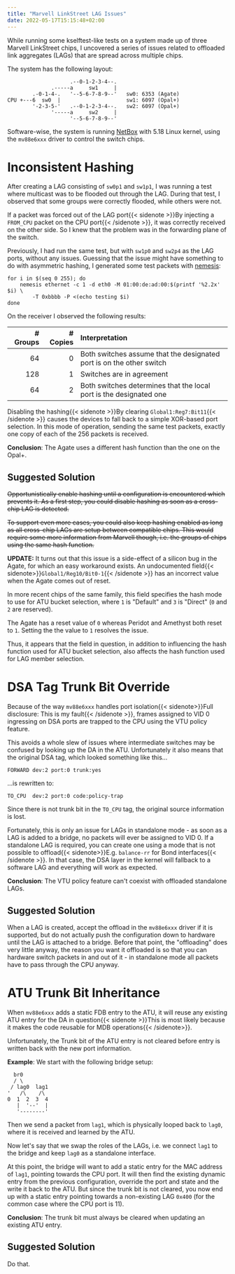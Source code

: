 ```yaml
---
title: "Marvell LinkStreet LAG Issues"
date: 2022-05-17T15:15:48+02:00
---
```


While running some kselftest-like tests on a system made up of three
Marvell LinkStreet chips, I uncovered a series of issues related to
offloaded link aggregates (LAGs) that are spread across multiple
chips.

The system has the following layout:

```
                    .--0-1-2-3-4--.
              .-----a     sw1     |
        .-0-1-4-.   '--5-6-7-8-9--'   sw0: 6353 (Agate)
CPU +---6  sw0  |                     sw1: 6097 (Opal+)
        '-2-3-5-'   .--0-1-2-3-4--.   sw2: 6097 (Opal+)
              '-----a     sw2     |
                    '--5-6-7-8-9--'
```

Software-wise, the system is running
[NetBox](https://github.com/westermo/netbox) with 5.18 Linux kernel,
using the `mv88e6xxx` driver to control the switch chips.


# Inconsistent Hashing

After creating a LAG consisting of `sw0p1` and `sw1p1`, I was running
a test where multicast was to be flooded out through the LAG. During
that test, I observed that some groups were correctly flooded, while
others were not.

If a packet was forced out of the LAG port{{< sidenote >}}By injecting
a `FROM_CPU` packet on the CPU port{{< /sidenote >}}, it was correctly
received on the other side. So I knew that the problem was in the
forwarding plane of the switch.

Previously, I had run the same test, but with `sw1p0` and `sw2p4` as
the LAG ports, without any issues. Guessing that the issue might have
something to do with asymmetric hashing, I generated some test packets
with [nemesis](https://github.com/libnet/nemesis):

```shell
for i in $(seq 0 255); do
	nemesis ethernet -c 1 -d eth0 -M 01:00:de:ad:00:$(printf '%2.2x' $i) \
		-T 0xbbbb -P <(echo testing $i)
done
```

On the receiver I observed the following results:

| # Groups | # Copies | Interpretation                                                       |
|---------:|---------:|:---------------------------------------------------------------------|
|       64 |        0 | Both switches assume that the designated port is on the other switch |
|      128 |        1 | Switches are in agreement                                            |
|       64 |        2 | Both switches determines that the local port is the designated one   |

Disabling the hashing{{< sidenote >}}By clearing
`Global1:Reg7:Bit11`{{< /sidenote >}} causes the devices to fall back
to a simple XOR-based port selection. In this mode of operation,
sending the same test packets, exactly one copy of each of the 256
packets is received.

**Conclusion**: The Agate uses a different hash function than the one
on the Opal+.


## Suggested Solution

~~Opportunistically enable hashing until a configuration is encountered
which prevents it. As a first step, you could disable hashing as soon
as a cross-chip LAG is detected.~~

~~To support even more cases, you could also keep hashing enabled as
long as all cross-chip LAGs are setup between compatible chips. This
would require some more information from Marvell though, i.e. the
groups of chips using the same hash function.~~

**UPDATE:** It turns out that this issue is a side-effect of a silicon
bug in the Agate, for which an easy workaround exists. An undocumented
field{{< sidenote>}}`Global1/Reg10/Bit0-1`{{< /sidenote >}} has an
incorrect value when the Agate comes out of reset.

In more recent chips of the same family, this field specifies the hash
mode to use for ATU bucket selection, where `1` is "Default" and `3`
is "Direct" (`0` and `2` are reserved).

The Agate has a reset value of `0` whereas Peridot and Amethyst both
reset to `1`. Setting the the value to `1` resolves the issue.

Thus, it appears that the field in question, in addition to
influencing the hash function used for ATU bucket selection, also
affects the hash function used for LAG member selection.


# DSA Tag Trunk Bit Override

Because of the way `mv88e6xxx` handles port isolation{{< sidenote>}}Full
disclosure: This is my fault{{< /sidenote >}}, frames assigned to VID 0
ingressing on DSA ports are trapped to the CPU using the VTU policy feature.

This avoids a whole slew of issues where intermediate switches may be
confused by looking up the DA in the ATU. Unfortunately it also means
that the original DSA tag, which looked something like this...

```
FORWARD dev:2 port:0 trunk:yes
```

...is rewritten to:

```
TO_CPU  dev:2 port:0 code:policy-trap
```

Since there is not trunk bit in the `TO_CPU` tag, the original source
information is lost.

Fortunately, this is only an issue for LAGs in standalone mode - as
soon as a LAG is added to a bridge, no packets will ever be assigned
to VID 0. If a standalone LAG is required, you can create one using a
mode that is not possible to offload{{< sidenote>}}E.g. `balance-rr`
for Bond interfaces{{< /sidenote >}}. In that case, the DSA layer in
the kernel will fallback to a software LAG and everything will work as
expected.

**Conclusion**: The VTU policy feature can't coexist with offloaded
standalone LAGs.

## Suggested Solution

When a LAG is created, accept the offload in the `mv88e6xxx` driver if
it is supported, but do not actually push the configuration down to
hardware until the LAG is attached to a bridge. Before that point, the
"offloading" does very little anyway, the reason you want it offloaded
is so that you can hardware switch packets in and out of it - in
standalone mode all packets have to pass through the CPU anyway.


# ATU Trunk Bit Inheritance

When `mv88e6xxx` adds a static FDB entry to the ATU, it will reuse any
existing ATU entry for the DA in question{{< sidenote >}}This is most
likely because it makes the code reusable for MDB operations{{< /sidenote>}}.

Unfortunately, the Trunk bit of the ATU entry is not cleared before
entry is written back with the new port information.

**Example**: We start with the following bridge setup:

```
  br0
  / \
 / lag0  lag1
'   /\    /\
0  1  2  3  4
   |  '--'  |
   '--------'
```

Then we send a packet from `lag1`, which is physically looped back to
`lag0`, where it is received and learned by the ATU.

Now let's say that we swap the roles of the LAGs, i.e. we connect
`lag1` to the bridge and keep `lag0` as a standalone interface.

At this point, the bridge will want to add a static entry for the MAC
address of `lag1`, pointing towards the CPU port. It will then find
the existing dynamic entry from the previous configuration, override
the port and state and the write it back to the ATU. But since the
trunk bit is not cleared, you now end up with a static entry pointing
towards a non-existing LAG `0x400` (for the common case where the CPU
port is 11).

**Conclusion**: The trunk bit must always be cleared when updating an
existing ATU entry.

## Suggested Solution

Do that.
